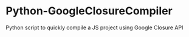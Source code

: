 # Python-GoogleClosureCompiler
Python script to quickly compile a JS project using Google Closure API
